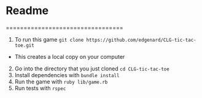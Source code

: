 # Readme
=================================

1. To run this game `git clone https://github.com/edgenard/CLG-tic-tac-toe.git`
  * This creates a local copy on your computer
2. Go into the directory that you just cloned `cd CLG-tic-tac-toe`
3. Install dependencies with `bundle install`
4. Run the game with `ruby lib/game.rb`
5. Run tests with `rspec`

